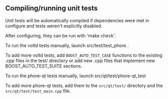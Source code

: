 Compiling/running unit tests
------------------------------------

Unit tests will be automatically compiled if dependencies were met in configure
and tests weren't explicitly disabled.

After configuring, they can be run with 'make check'.

To run the voltd tests manually, launch src/test/test_phore .

To add more voltd tests, add `BOOST_AUTO_TEST_CASE` functions to the existing
.cpp files in the test/ directory or add new .cpp files that
implement new BOOST_AUTO_TEST_SUITE sections.

To run the phore-qt tests manually, launch src/qt/test/phore-qt_test

To add more phore-qt tests, add them to the `src/qt/test/` directory and
the `src/qt/test/test_main.cpp` file.
